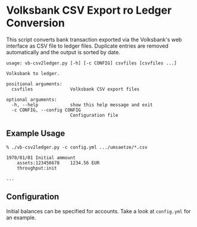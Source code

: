 Volksbank CSV Export ro Ledger Conversion
=========================================

This script converts bank transaction exported via the Volksbank's web
interface as CSV file to ledger files. Duplicate entries are removed
automatically and the output is sorted by date.

```
usage: vb-csv2ledger.py [-h] [-c CONFIG] csvfiles [csvfiles ...]

Volksbank to ledger.

positional arguments:
  csvfiles              Volksbank CSV export files

optional arguments:
  -h, --help            show this help message and exit
  -c CONFIG, --config CONFIG
                        Configuration file
```

Example Usage
-------------

```
% ./vb-csv2ledger.py -c config.yml .../umsaetze/*.csv

1970/01/01 Initial ammount
    assets:123456678    1234.56 EUR
    throughput:init

...
```

Configuration
-------------

Initial balances can be specified for accounts. Take a look at `config.yml` for
an example.
